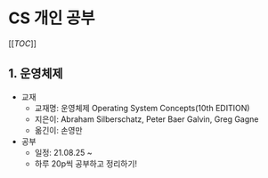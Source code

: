 # CS 개인 공부

[[_TOC_]]

## 1. 운영체제

- 교재
  - 교재명: 운영체제 Operating System Concepts(10th EDITION)
  - 지은이: Abraham Silberschatz, Peter Baer Galvin, Greg Gagne
  - 옮긴이: 손영만
- 공부
  - 일정: 21.08.25 ~
  - 하루 20p씩 공부하고 정리하기!

